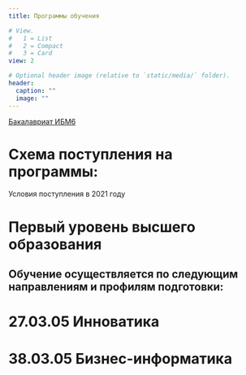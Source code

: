 ```yaml
---
title: Программы обучения

# View.
#   1 = List
#   2 = Compact
#   3 = Card
view: 2

# Optional header image (relative to `static/media/` folder).
header:
  caption: ""
  image: ""
---
```


[Бакалавриат ИБМ6](#bakalavriat)

# Схема поступления на программы:

Условия поступления в 2021 году


# Первый уровень высшего образования

<!-- - Для поступления требуется документ государственного образца о среднем общем образовании (школьный аттестат).
- Прием на обучение проводится на основании результатов единого государственного экзамена (ЕГЭ).
- Продолжительность обучения составляет 4 года (8 семестров), включая подготовку выпускной квалификационной работы.
- По окончании обучения после успешного прохождения государственной итоговой аттестации выдается диплом бакалавра. -->

## Обучение осуществляется по следующим направлениям и профилям подготовки:

# 27.03.05 Инноватика
# 38.03.05 Бизнес-информатика